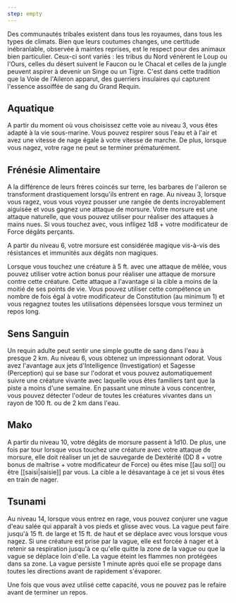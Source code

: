 ```yaml
---
step: empty
---
```

Des communautés tribales existent dans tous les royaumes, dans tous les types de climats. Bien que leurs coutumes changes, une certitude inébranlable, observée à maintes reprises, est le respect pour des animaux bien particulier. Ceux-ci sont variés : les tribus du Nord vénèrent le Loup ou l'Ours, celles du désert suivent le Faucon ou le Chacal et celles de la jungle peuvent aspirer à devenir un Singe ou un Tigre. C'est dans cette tradition que la Voie de l'Aileron apparut, des guerriers insulaires qui capturent l'essence assoiffée de sang du Grand Requin.

## Aquatique

A partir du moment où vous choisissez cette voie au niveau 3, vous êtes adapté à la vie sous-marine. Vous pouvez respirer sous l'eau et à l'air et avez une vitesse de nage égale à votre vitesse de marche. De plus, lorsque vous nagez, votre rage ne peut se terminer prématurément. 

## Frénésie Alimentaire

A la différence de leurs frères coincés sur terre, les barbares de l'aileron se transforment drastiquement lorsqu'ils entrent en rage. Au niveau 3, lorsque vous ragez, vous vous voyez pousser une rangée de dents incroyablement aiguisée et vous gagnez une attaque de morsure. Votre morsure est une attaque naturelle, que vous pouvez utiliser pour réaliser des attaques à mains nues. Si vous touchez avec, vous infligez 1d8 + votre modificateur de Force dégâts perçants.

A partir du niveau 6, votre morsure est considérée magique vis-à-vis des résistances et immunités aux dégâts non magiques. 

Lorsque vous touchez une créature à 5 ft. avec une attaque de mêlée, vous pouvez utiliser votre action bonus pour réaliser une attaque de morsure contre cette créature. Cette attaque a l'avantage si la cible a moins de la moitié de ses points de vie. Vous pouvez utiliser cette compétence un nombre de fois égal à votre modificateur de Constitution (au minimum 1) et vous regagnez toutes les utilisations dépensées lorsque vous terminez un repos long.

## Sens Sanguin

Un requin adulte peut sentir une simple goutte de sang dans l'eau à presque 2 km. Au niveau 6, vous obtenez un impressionnant odorat. Vous avez l'avantage aux jets d'Intelligence (Investigation) et Sagesse (Perception) qui se base sur l'odorat et vous pouvez automatiquement suivre une créature vivante avec laquelle vous êtes familiers tant que la piste a moins d'une semaine. En passant une minute à vous concentrer, vous pouvez détecter l'odeur de toutes les créatures vivantes dans un rayon de 100 ft. ou de 2 km dans l'eau.

## Mako

A partir du niveau 10, votre dégâts de morsure passent à 1d10. De plus, une fois par tour lorsque vous touchez une créature avec votre attaque de morsure, elle doit réaliser un jet de sauvegarde de Dextérité (DD 8 + votre bonus de maîtrise + votre modificateur de Force) ou êtes mise [[au sol]] ou être [[saisi|saisie]] par vous. La cible a le désavantage à ce jet si vous êtes en train de nager.

## Tsunami

Au niveau 14, lorsque vous entrez en rage, vous pouvez conjurer une vague d'eau salée qui apparaît à vos pieds et glisse avec vous. La vague peut faire jusqu'à 15 ft. de large et 15 ft. de haut et se déplace avec vous lorsque vous nagez. Si une créature est prise par la vague, elle est forcée à nager et à retenir sa respiration jusqu'à ce qu'elle quitte la zone de la vague ou que la vague se déplace loin d'elle. La vague éteint les flammes non protégées dans sa zone. La vague persiste 1 minute après quoi elle se propage dans toutes les directions avant de rapidement s'évaporer.

Une fois que vous avez utilisé cette capacité, vous ne pouvez pas le refaire avant de terminer un repos.